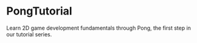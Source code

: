 # PongTutorial
Learn 2D game development fundamentals through Pong, the first step in our tutorial series.
